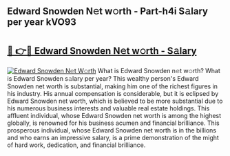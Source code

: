 ## Edward Snowden N𝚎t w𝚘rth - Part-h4i S𝚊lary per year kVO93

# <h2><a href="http://gc3is4.nevu.top/?p=Edward+Snowden">🔗 👉🔴 Edward Snowden N𝚎t w𝚘rth - S𝚊lary</a></h2>

[![Edward Snowden N𝚎t W𝚘rth](https://i.imgur.com/Oavwk0R.jpeg)](http://gc3is4.nevu.top/?p=Edward+Snowden)
What is Edward Snowden n𝚎t w𝚘rth? What is Edward Snowden s𝚊lary per year?
This wealthy person's Edward Snowden net worth is substantial, making him one of the richest figures in his industry. His annual compensation is considerable, but it is eclipsed by Edward Snowden net worth, which is believed to be more substantial due to his numerous business interests and valuable real estate holdings. This affluent individual, whose Edward Snowden net worth is among the highest globally, is renowned for his business acumen and financial brilliance. This prosperous individual, whose Edward Snowden net worth is in the billions and who earns an impressive salary, is a prime demonstration of the might of hard work, dedication, and financial brilliance.
